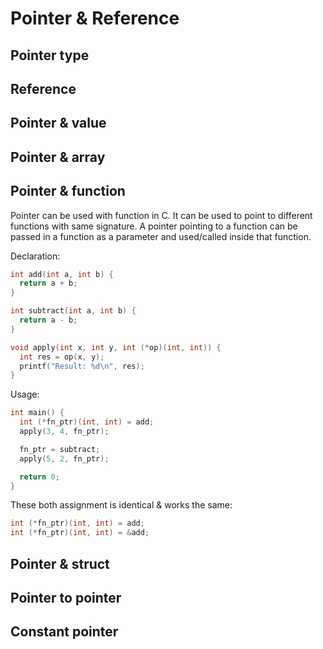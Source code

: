 # Pointer & Reference
## Pointer type
## Reference
## Pointer & value
## Pointer & array

## Pointer & function
Pointer can be used with function in C. It can be used to point to different functions with same signature. A pointer pointing to a function can be passed in a function as a parameter and used/called inside that function.

Declaration:
```c
int add(int a, int b) {
  return a + b;
}

int subtract(int a, int b) {
  return a - b;
}

void apply(int x, int y, int (*op)(int, int)) {
  int res = op(x, y);
  printf("Result: %d\n", res);
}
```

Usage:
```c
int main() {
  int (*fn_ptr)(int, int) = add;
  apply(3, 4, fn_ptr);

  fn_ptr = subtract;
  apply(5, 2, fn_ptr);

  return 0;
}
```

These both assignment is identical & works the same:
```c
int (*fn_ptr)(int, int) = add;
int (*fn_ptr)(int, int) = &add;
```

## Pointer & struct
## Pointer to pointer
## Constant pointer
